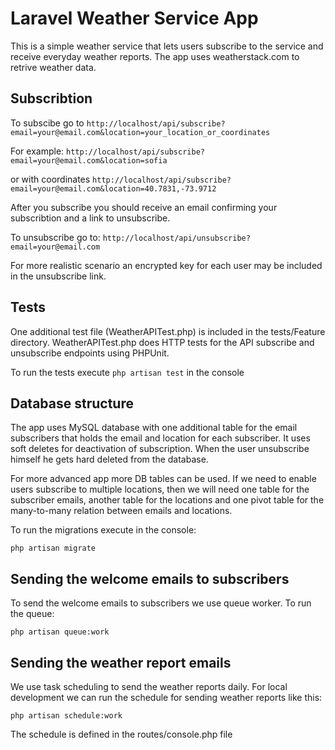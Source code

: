 # Laravel Weather Service App

This is a simple weather service that lets users subscribe to the service and receive everyday weather reports. The app uses weatherstack.com to retrive weather data. 

## Subscribtion

To subscibe go to `http://localhost/api/subscribe?email=your@email.com&location=your_location_or_coordinates`

For example: `http://localhost/api/subscribe?email=your@email.com&location=sofia`

or with coordinates `http://localhost/api/subscribe?email=your@email.com&location=40.7831,-73.9712`

After you subscribe you should receive an email confirming your subscribtion and a link to unsubscribe.

To unsubscribe go to: `http://localhost/api/unsubscribe?email=your@email.com`

For more realistic scenario an encrypted key for each user may be included in the unsubscribe link.

## Tests

One additional test file (WeatherAPITest.php) is included in the tests/Feature directory. WeatherAPITest.php does HTTP tests for the API subscribe and unsubscribe endpoints using PHPUnit.

To run the tests execute `php artisan test` in the console

## Database structure

The app uses MySQL database with one additional table for the email subscribers that holds the email and location for each subscriber. It uses soft deletes for deactivation of subscription. When the user unsubscribe himself he gets hard deleted from the database. 

For more advanced app more DB tables can be used. If we need to enable users subscribe to multiple locations, then we will need one table for the subscriber emails, another table for the locations and one pivot table for the many-to-many relation between emails and locations. 

To run the migrations execute in the console:

`php artisan migrate`

## Sending the welcome emails to subscribers

To send the welcome emails to subscribers we use queue worker. To run the queue:

`php artisan queue:work`

## Sending the weather report emails

We use task scheduling to send the weather reports daily. For local development we can run the schedule for sending weather reports like this:

`php artisan schedule:work`

The schedule is defined in the routes/console.php file

